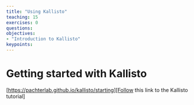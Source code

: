 ```yaml
---
title: "Using Kallisto"
teaching: 15
exercises: 0
questions:
objectives:
- "Introduction to Kallisto"
keypoints:
---
```


# Getting started with Kallisto

[https://pachterlab.github.io/kallisto/starting][Follow this link to the Kallisto tutorial]

